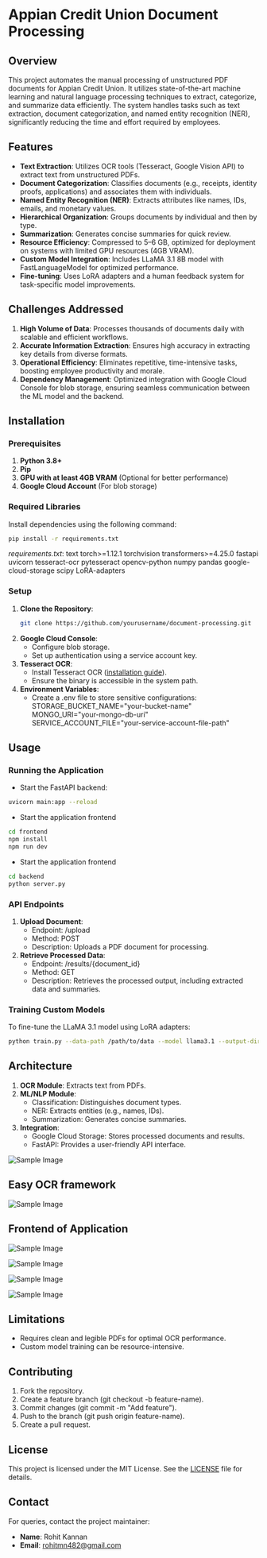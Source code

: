 # Appian Credit Union Document Processing

## Overview
This project automates the manual processing of unstructured PDF documents for Appian Credit Union. It utilizes state-of-the-art machine learning and natural language processing techniques to extract, categorize, and summarize data efficiently. The system handles tasks such as text extraction, document categorization, and named entity recognition (NER), significantly reducing the time and effort required by employees.

## Features
- **Text Extraction**: Utilizes OCR tools (Tesseract, Google Vision API) to extract text from unstructured PDFs.
- **Document Categorization**: Classifies documents (e.g., receipts, identity proofs, applications) and associates them with individuals.
- **Named Entity Recognition (NER)**: Extracts attributes like names, IDs, emails, and monetary values.
- **Hierarchical Organization**: Groups documents by individual and then by type.
- **Summarization**: Generates concise summaries for quick review.
- **Resource Efficiency**: Compressed to 5–6 GB, optimized for deployment on systems with limited GPU resources (4GB VRAM).
- **Custom Model Integration**: Includes LLaMA 3.1 8B model with FastLanguageModel for optimized performance.
- **Fine-tuning**: Uses LoRA adapters and a human feedback system for task-specific model improvements.

## Challenges Addressed
1. **High Volume of Data**: Processes thousands of documents daily with scalable and efficient workflows.
2. **Accurate Information Extraction**: Ensures high accuracy in extracting key details from diverse formats.
3. **Operational Efficiency**: Eliminates repetitive, time-intensive tasks, boosting employee productivity and morale.
4. **Dependency Management**: Optimized integration with Google Cloud Console for blob storage, ensuring seamless communication between the ML model and the backend.

## Installation

### Prerequisites
1. **Python 3.8+**
2. **Pip**
3. **GPU with at least 4GB VRAM** (Optional for better performance)
4. **Google Cloud Account** (For blob storage)

### Required Libraries
Install dependencies using the following command:
```bash
pip install -r requirements.txt
```

*requirements.txt*:
text
torch>=1.12.1
torchvision
transformers>=4.25.0
fastapi
uvicorn
tesseract-ocr
pytesseract
opencv-python
numpy
pandas
google-cloud-storage
scipy
LoRA-adapters


### Setup
1. **Clone the Repository**:
   ```bash
   git clone https://github.com/yourusername/document-processing.git
   ```   
2. **Google Cloud Console**:
   - Configure blob storage.
   - Set up authentication using a service account key.
3. **Tesseract OCR**:
   - Install Tesseract OCR ([installation guide](https://github.com/tesseract-ocr/tesseract)).
   - Ensure the binary is accessible in the system path.
4. **Environment Variables**:
   - Create a .env file to store sensitive configurations:
   STORAGE_BUCKET_NAME="your-bucket-name"
   MONGO_URI="your-mongo-db-uri"
   SERVICE_ACCOUNT_FILE="your-service-account-file-path"

   

## Usage
### Running the Application
- Start the FastAPI backend:
```bash
uvicorn main:app --reload
```

- Start the application frontend
```bash
cd frontend
npm install
npm run dev
```

- Start the application frontend
```bash
cd backend
python server.py
```

### API Endpoints
1. **Upload Document**:
   - Endpoint: /upload
   - Method: POST
   - Description: Uploads a PDF document for processing.
2. **Retrieve Processed Data**:
   - Endpoint: /results/{document_id}
   - Method: GET
   - Description: Retrieves the processed output, including extracted data and summaries.

### Training Custom Models
To fine-tune the LLaMA 3.1 model using LoRA adapters:
```bash
python train.py --data-path /path/to/data --model llama3.1 --output-dir /path/to/output
```


## Architecture
1. **OCR Module**: Extracts text from PDFs.
2. **ML/NLP Module**:
   - Classification: Distinguishes document types.
   - NER: Extracts entities (e.g., names, IDs).
   - Summarization: Generates concise summaries.
3. **Integration**:
   - Google Cloud Storage: Stores processed documents and results.
   - FastAPI: Provides a user-friendly API interface.

![Sample Image](images/architecture.jpeg)

## Easy OCR framework

![Sample Image](images/easyocr.jpeg)

## Frontend of Application
![Sample Image](images/uploadpage.png)

![Sample Image](images/retrieve1.png)

![Sample Image](images/retrieve2.png)

![Sample Image](images/retrieve3.png)

## Limitations
- Requires clean and legible PDFs for optimal OCR performance.
- Custom model training can be resource-intensive.

## Contributing
1. Fork the repository.
2. Create a feature branch (git checkout -b feature-name).
3. Commit changes (git commit -m "Add feature").
4. Push to the branch (git push origin feature-name).
5. Create a pull request.

## License
This project is licensed under the MIT License. See the [LICENSE](LICENSE) file for details.

## Contact
For queries, contact the project maintainer:
- **Name**: Rohit Kannan
- **Email**: rohitmn482@gmail.com